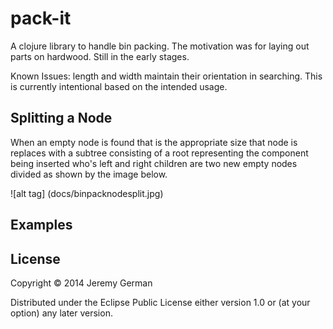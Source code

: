 # pack-it

A clojure library to handle bin packing. The motivation was for laying out parts on hardwood. Still in the early stages. 


Known Issues:
length and width maintain their orientation in searching. This is currently intentional based on the intended usage.  


## Splitting a Node ##

When an empty node is found that is the appropriate size that node is replaces with a subtree consisting of a root representing the component being inserted who's
left and right children are two new empty nodes divided as shown by the image below.

![alt tag] (docs/binpacknodesplit.jpg)

## Examples 


## License

Copyright © 2014 Jeremy German

Distributed under the Eclipse Public License either version 1.0 or (at
your option) any later version.
